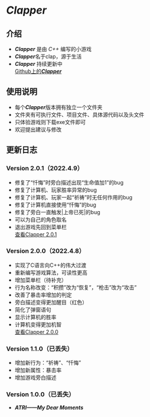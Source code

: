 # ***Clapper***

## 介绍
* ***Clapper*** 是由 *C++* 编写的小游戏    
* ***Clapper***名于clap，源于生活    
* ***Clapper*** 持续更新中    
[Github上的***Clapper***](https://github.com/2624498362/Clapper)    

## 使用说明
* 每个***Clapper***版本拥有独立一个文件夹    
* 文件夹有可执行文件、项目文件、具体源代码以及头文件    
* 只体验游戏则下载exe文件即可    
* 欢迎提出建议与修改

## 更新日志
### Version 2.0.1（2022.4.9）    
* 修复了“忏悔”时旁白描述出现“生命值加1”的bug    
* 修复了计算机、玩家胜率异常的bug    
* 修复了计算机、玩家一起“祈祷”时无任何作用的bug    
* 修复了计算机直接使用“忏悔”的bug    
* 修复了旁白一直触发|上帝已死|的bug    
* 可以为自己的角色取名    
* 退出游戏先回到菜单栏    
[查看Clapper 2.0.1](https://gitee.com/holycandle/clapper/tree/master/Clapper%202.0.1)    

### Version 2.0.0（2022.4.8）
* 实现了C语言向C++的伟大过渡    
* 重新编写游戏算法，可读性更高    
* 增加菜单栏（待补充）    
* 行为名称改变：“积攒”改为“恢复”，“枪击”改为“攻击”    
* 改善了暴击率增加的判定    
* 旁白描述变得更加醒目（红色）  
* 简化了弹窗语句
* 显示计算机的胜率      
* 计算机变得更加机智    
[查看Clapper 2.0.0](https://gitee.com/holycandle/clapper/tree/master/Clapper%202.0.0)    

### Version 1.1.0（已丢失）
* 增加新行为：“祈祷”、“忏悔”    
* 增加新属性：暴击率    
* 增加游戏旁白描述    

### Version 1.0.0（已丢失）
* ***ATRI——My Dear Moments***    





